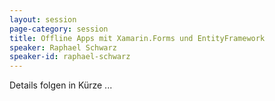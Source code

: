 ```yaml
---
layout: session
page-category: session
title: Offline Apps mit Xamarin.Forms und EntityFramework
speaker: Raphael Schwarz
speaker-id: raphael-schwarz
---
```


Details folgen in Kürze ...